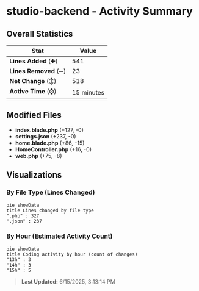 # studio-backend - Activity Summary 

## Overall Statistics

| Stat                   | Value                                                             |
| ---------------------- | ----------------------------------------------------------------- |
| **Lines Added** (➕)   | 541                                          |
| **Lines Removed** (➖) | 23                                        |
| **Net Change** (↕)    | 518                |
| **Active Time** (⌚)   | 15 minutes |


## Modified Files
- **index.blade.php** (+127, -0)
- **settings.json** (+237, -0)
- **home.blade.php** (+86, -15)
- **HomeController.php** (+16, -0)
- **web.php** (+75, -8)

## Visualizations

### By File Type (Lines Changed)

```mermaid
pie showData
title Lines changed by file type
".php" : 327
".json" : 237
```

### By Hour (Estimated Activity Count)

```mermaid
pie showData
title Coding activity by hour (count of changes)
"13h" : 3
"14h" : 3
"15h" : 5
```


> **Last Updated:** 6/15/2025, 3:13:14 PM